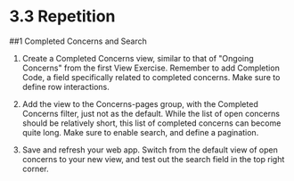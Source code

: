# 3.3 Repetition


##1 Completed Concerns and Search

1. Create a Completed Concerns view, similar to that of "Ongoing Concerns" from the first View Exercise. Remember to add Completion Code, a field specifically related to completed concerns. Make sure to define row interactions.

2. Add the view to the Concerns-pages group, with the Completed Concerns filter, just not as the default. While the list of open concerns should be relatively short, this list of completed concerns can become quite long. Make sure to enable search, and define a pagination.

3. Save and refresh your web app. Switch from the default view of open concerns to your new view, and test out the search field in the top right corner.
